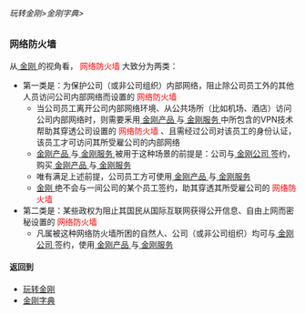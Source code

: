 ###### 玩转金刚>金刚字典>


### 网络防火墙
从[ 金刚 ](https://github.com/a2zitpro/web/blob/master/a2zitpro.md)的视角看，<font color="Red"> 网络防火墙 </font>大致分为两类：
- 第一类是：为保护公司（或非公司组织）内部网络，阻止除公司员工外的其他人员访问公司内部网络而设置的<font color="Red"> 网络防火墙 </font>
  - 当公司员工离开公司内部网络环境、从公共场所（比如机场、酒店）访问公司内部网络时，则需要釆用[ 金刚产品 ](https://github.com/a2zitpro/web/blob/master/list_kkproducts.md)与[ 金刚服务 ](https://github.com/a2zitpro/web/blob/master/kkservices.md)中所包含的VPN技术帮助其穿透公司设置的<font color="Red"> 网络防火墙 </font>、且需经过公司对该员工的身份认证，该员工才可访问其所受雇公司的内部网络
  - [ 金刚产品 ](https://github.com/a2zitpro/web/blob/master/list_kkproducts.md)与[ 金刚服务 ](https://github.com/a2zitpro/web/blob/master/kkservices.md)被用于这种场景的前提是：公司与[ 金刚公司 ](https://github.com/a2zitpro/web/blob/master/a2zitpro.md)签约，购买[ 金刚产品 ](https://github.com/a2zitpro/web/blob/master/list_kkproducts.md)与[ 金刚服务 ](https://github.com/a2zitpro/web/blob/master/kkservices.md)
  - 唯有满足上述前提，公司员工方可使用[ 金刚产品 ](https://github.com/a2zitpro/web/blob/master/list_kkproducts.md)与[ 金刚服务 ](https://github.com/a2zitpro/web/blob/master/kkservices.md)
  - [ 金刚 ](https://github.com/a2zitpro/web/blob/master/a2zitpro.md)绝不会与一间公司的某个员工签约，助其穿透其所受雇公司的<font color="Red"> 网络防火墙 </font> <br>
- 第二类是：某些政权为阻止其国民从国际互联网获得公开信息、自由上网而密秘设置的<font color="Red"> 网络防火墙 </font>
  - 凡属被这种网络防火墙所困的自然人、公司（或非公司组织）均可与[ 金刚公司 ](https://github.com/a2zitpro/web/blob/master/a2zitpro.md)签约，使用[ 金刚产品 ](https://github.com/a2zitpro/web/blob/master/list_kkproducts.md)与[ 金刚服务 ](https://github.com/a2zitpro/web/blob/master/kkservices.md)

#### 返回到
- [玩转金刚](https://github.com/a2zitpro/web/blob/master/LadderFree/A.md)
- [金刚字典](https://github.com/a2zitpro/web/blob/master/LadderFree/kkDictionary/KKDictionary.md)

